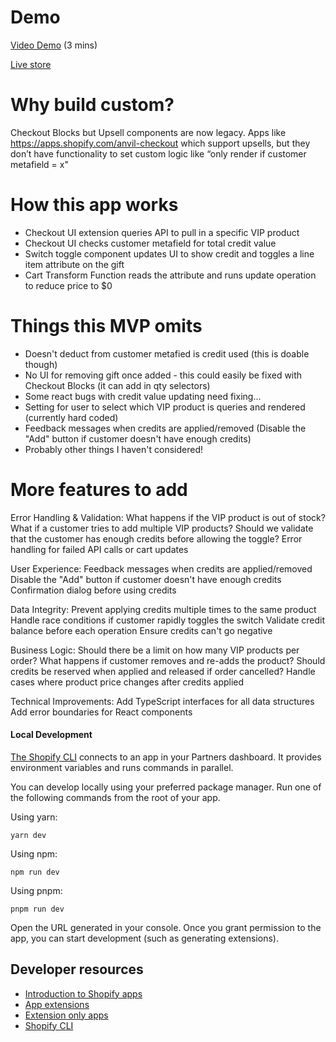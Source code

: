 # Demo
[Video Demo](https://screenshot.click/19-02-4z9vc-lky5q.mp4) (3 mins)

[Live store](https://plustestpcoch.myshopify.com/)

# Why build custom?

Checkout Blocks but Upsell components are now legacy.
Apps like https://apps.shopify.com/anvil-checkout which support upsells, but they don’t have functionality to set custom logic like “only render if customer metafield = x"

# How this app works

- Checkout UI extension queries API to pull in a specific VIP product
- Checkout UI checks customer metafield for total credit value
- Switch toggle component updates UI to show credit and toggles a line item attribute on the gift
- Cart Transform Function reads the attribute and runs update operation to reduce price to $0

# Things this MVP omits

- Doesn't deduct from customer metafied is credit used (this is doable though)
- No UI for removing gift once added - this could easily be fixed with Checkout Blocks (it can add in qty selectors)
- Some react bugs with credit value updating need fixing...
- Setting for user to select which VIP product is queries and rendered (currently hard coded)
- Feedback messages when credits are applied/removed (Disable the "Add" button if customer doesn't have enough credits)
- Probably other things I haven't considered!

# More features to add

Error Handling & Validation:
What happens if the VIP product is out of stock?
What if a customer tries to add multiple VIP products?
Should we validate that the customer has enough credits before allowing the toggle?
Error handling for failed API calls or cart updates

User Experience:
Feedback messages when credits are applied/removed
Disable the "Add" button if customer doesn't have enough credits
Confirmation dialog before using credits

Data Integrity:
Prevent applying credits multiple times to the same product
Handle race conditions if customer rapidly toggles the switch
Validate credit balance before each operation
Ensure credits can't go negative

Business Logic:
Should there be a limit on how many VIP products per order?
What happens if customer removes and re-adds the product?
Should credits be reserved when applied and released if order cancelled?
Handle cases where product price changes after credits applied

Technical Improvements:
Add TypeScript interfaces for all data structures
Add error boundaries for React components

#### Local Development

[The Shopify CLI](https://shopify.dev/docs/apps/tools/cli) connects to an app in your Partners dashboard. It provides environment variables and runs commands in parallel.

You can develop locally using your preferred package manager. Run one of the following commands from the root of your app.

Using yarn:

```shell
yarn dev
```

Using npm:

```shell
npm run dev
```

Using pnpm:

```shell
pnpm run dev
```

Open the URL generated in your console. Once you grant permission to the app, you can start development (such as generating extensions).

## Developer resources

- [Introduction to Shopify apps](https://shopify.dev/docs/apps/getting-started)
- [App extensions](https://shopify.dev/docs/apps/build/app-extensions)
- [Extension only apps](https://shopify.dev/docs/apps/build/app-extensions/build-extension-only-app)
- [Shopify CLI](https://shopify.dev/docs/apps/tools/cli)
